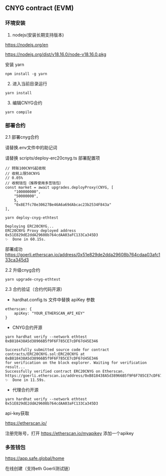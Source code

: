 
## CNYG contract (EVM)

### 环境安装

1. nodejs(安装长期支持版本)

https://nodejs.org/en

https://nodejs.org/dist/v18.16.0/node-v18.16.0.pkg

安装 yarn

```
npm install -g yarn
```

2. 进入当前目录运行

```
yarn install
```

3. 编辑CNYG合约

```
yarn compile
```

### 部署合约

2.1 部署cnyg合约

请替换.env文件中的助记词

请替换 scripts/deploy-erc20cnyg.ts 部署配置项

```
// 转账100CNYG起收税 
// 收税上限50CNYG 
// 0.05% 
// 收税钱包（推荐使用多签钱包）
const market = await upgrades.deployProxy(CNYG, [
    "100000000", 
    "50000000", 
    5, 
    "0x8E7fc78e30627Be46A6a69dAbcac23b2534F843a"
],
```

```
yarn deploy-cnyg-ethtest

Deploying ERC20CNYG...
ERC20CNYG Proxy deployed address 0x51E829dE2ddA29608b764cdAA03aFC133Ca345D3
✨  Done in 60.15s.
```

部署成功 https://goerli.etherscan.io/address/0x51e829de2dda29608b764cdaa03afc133ca345d3


2.2 升级cnyg合约

```
yarn upgrade-cnyg-ethtest
```

2.3 合约验证（合约代码开源）

* hardhat.config.ts 文件中替换 apiKey 参数

```
etherscan: {
    apiKey: "YOUR_ETHERSCAN_API_KEY"
}
```

* CNYG合约开源

```
yarn hardhat verify --network ethtest 0xB818438A5d38966B5f9F6F785CE7cDF67d45E346

Successfully submitted source code for contract
contracts/ERC20CNYG.sol:ERC20CNYG at 0xB818438A5d38966B5f9F6F785CE7cDF67d45E346
for verification on the block explorer. Waiting for verification result...
Successfully verified contract ERC20CNYG on Etherscan.
https://goerli.etherscan.io/address/0xB818438A5d38966B5f9F6F785CE7cDF67d45E346#code
✨  Done in 11.59s.
```

* 代理合约开源

```
yarn hardhat verify --network ethtest 0x51E829dE2ddA29608b764cdAA03aFC133Ca345D3
```

api-key获取

https://etherscan.io/

注册完账号，打开 https://etherscan.io/myapikey 添加一个apikey

### 多签钱包

https://app.safe.global/home

在线创建（支持eth Goerli测试链）
